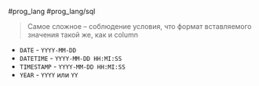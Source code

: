 #prog_lang #prog_lang/sql 

> Самое сложное – соблюдение условия, что формат вставляемого значения такой же, как и column

- `DATE` - `YYYY-MM-DD`
- `DATETIME` - `YYYY-MM-DD HH:MI:SS`
- `TIMESTAMP` - `YYYY-MM-DD HH:MI:SS`
- `YEAR` - `YYYY` или `YY`

